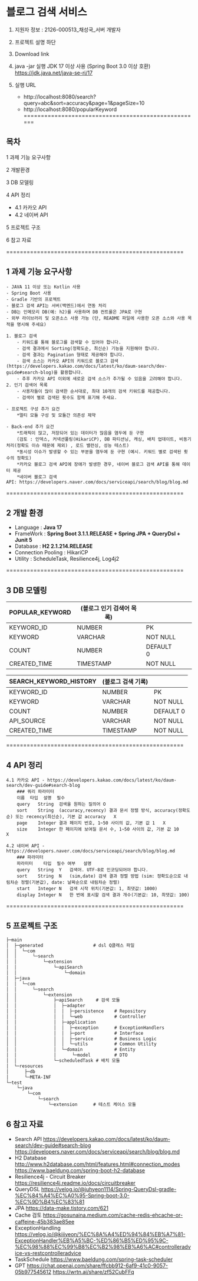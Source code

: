 # 블로그 검색 서비스

1) 지원자 정보 : 2126-000513_채성국_서버 개발자
2) 프로젝트 설명 하단
3) Download link 

4) java -jar 실행 JDK 17 이상 사용 (Spring Boot 3.0 이상 호환) https://jdk.java.net/java-se-ri/17
5) 실행 URL
	- http://localhost:8080/search?query=abc&sort=accuracy&page=1&pageSize=10
	- http://localhost:8080/popularKeyword
====================================================
## 목차
1 과제 기능 요구사항

2 개발환경

3 DB 모델링

4 API 정리
- 4.1 카카오 API
- 4.2 네이버 API

5 프로젝트 구조

6 참고 자료 

====================================================

## 1 과제 기능 요구사항

	- JAVA 11 이상 또는 Kotlin 사용
	- Spring Boot 사용
	- Gradle 기반의 프로젝트
	- 블로그 검색 API는 서버(백엔드)에서 연동 처리
	- DB는 인메모리 DB(예: h2)를 사용하며 DB 컨트롤은 JPA로 구현
	- 외부 라이브러리 및 오픈소스 사용 가능 (단, README 파일에 사용한 오픈 소스와 사용 목적을 명시해 주세요)
	
	1. 블로그 검색
		- 키워드를 통해 블로그를 검색할 수 있어야 합니다.
		- 검색 결과에서 Sorting(정확도순, 최신순) 기능을 지원해야 합니다.
		- 검색 결과는 Pagination 형태로 제공해야 합니다.
		- 검색 소스는 카카오 API의 키워드로 블로그 검색(https://developers.kakao.com/docs/latest/ko/daum-search/dev-guide#search-blog)을 활용합니다.
		- 추후 카카오 API 이외에 새로운 검색 소스가 추가될 수 있음을 고려해야 합니다.
	2. 인기 검색어 목록
		- 사용자들이 많이 검색한 순서대로, 최대 10개의 검색 키워드를 제공합니다.
		- 검색어 별로 검색된 횟수도 함께 표기해 주세요.
		
	- 프로젝트 구성 추가 요건
		*멀티 모듈 구성 및 모듈간 의존성 제약
	
	- Back-end 추가 요건
		*트래픽이 많고, 저장되어 있는 데이터가 많음을 염두에 둔 구현
		(검토 : 인덱스, 커넥션풀링(HikariCP), DB 파티션닝, 캐싱, 배치 업데이트, 비동기 처리(정확도 이슈 때문에 제외) , 로드 밸런싱, 성능 테스트)
		*동시성 이슈가 발생할 수 있는 부분을 염두에 둔 구현 (예시. 키워드 별로 검색된 횟수의 정확도)
		*카카오 블로그 검색 API에 장애가 발생한 경우, 네이버 블로그 검색 API를 통해 데이터 제공
		*네이버 블로그 검색 API: https://developers.naver.com/docs/serviceapi/search/blog/blog.md

====================================================

## 2 개발 환경 

- Language : **Java 17**
- FrameWork : **Spring Boot 3.1.1.RELEASE + Spring JPA + QueryDsl + Junit 5**
- Database : **H2 2.1.214.RELEASE** 
- Connection Pooling : HikariCP
- Utility : ScheduleTask, Resilience4j, Log4j2

====================================================

## 3 DB 모델링 

| POPULAR_KEYWORD | (블로그 인기 검색어 목록)  	  |			  |   |	  |  			
|-----------------|---------------------------|-----------|---|---|
| KEYWORD_ID      | NUMBER                    | PK        |   |   |
| KEYWORD         | VARCHAR                   | NOT NULL  |   |   |
| COUNT           | NUMBER                    | DEFAULT 0 |   |   |
| CREATED_TIME    | TIMESTAMP                 | NOT NULL  |   |   |


| SEARCH_KEYWORD_HISTORY | (블로그 검색 기록)	  |           |
|------------------------|--------------------|-----------|
| KEYWORD_ID             | NUMBER             | PK        |
| KEYWORD                | VARCHAR            | NOT NULL  |
| COUNT                  | NUMBER             | DEFAULT 0 |
| API_SOURCE             | VARCHAR            | NOT NULL  |
| CREATED_TIME           | TIMESTAMP          | NOT NULL  |
	
====================================================	
	
## 4 API 정리

	4.1 카카오 API - https://developers.kakao.com/docs/latest/ko/daum-search/dev-guide#search-blog
		### 쿼리 파라미터
		이름	타입	설명	필수
		query	String	검색을 원하는 질의어	O
		sort	String	(accuracy,recency) 결과 문서 정렬 방식, accuracy(정확도순) 또는 recency(최신순), 기본 값 accuracy	X
		page	Integer	결과 페이지 번호, 1~50 사이의 값, 기본 값 1	X
		size	Integer	한 페이지에 보여질 문서 수, 1~50 사이의 값, 기본 값 10	X
		
	4.2 네이버 API - https://developers.naver.com/docs/serviceapi/search/blog/blog.md
		### 파라미터
		파라미터	타입	필수 여부	설명
		query	String	Y	검색어. UTF-8로 인코딩되어야 합니다.
		sort	String	N	(sim,date) 검색 결과 정렬 방법 (sim: 정확도순으로 내림차순 정렬(기본값), date: 날짜순으로 내림차순 정렬)
		start	Integer	N	검색 시작 위치(기본값: 1, 최댓값: 1000)
		display	Integer	N	한 번에 표시할 검색 결과 개수(기본값: 10, 최댓값: 100)
	
====================================================
## 5 프로젝트 구조

```md
├─main
│  ├─generated					 # dsl Q클래스 파일
│  │  └─com
│  │      └─search
│  │          └─extension
│  │              └─apiSearch
│  │                  └─domain
│  ├─java
│  │  └─com
│  │      └─search
│  │          └─extension
│  │              ├─apiSearch     # 검색 모듈
│  │              │  ├─adapter
│  │              │  │  ├─persistence	 # Repository
│  │              │  │  └─web			 # Controller
│  │              │  ├─application
│  │              │  │  ├─exception		 # ExceptionHandlers	
│  │              │  │  ├─port			 # Interface
│  │              │  │  ├─service		 # Business Logic
│  │              │  │  └─utils			 # Common Utility
│  │              │  └─domain			 # Entity
│  │              │      └─model		 # DTO
│  │              └─scheduledTask # 배치 모듈
│  └─resources
│      ├─db
│      └─META-INF
└─test
    └─java
        └─com
            └─search
                └─extension		 # 테스트 케이스 모듈
```

## 6 참고 자료
- Search API
https://developers.kakao.com/docs/latest/ko/daum-search/dev-guide#search-blog
https://developers.naver.com/docs/serviceapi/search/blog/blog.md
- H2 Database
http://www.h2database.com/html/features.html#connection_modes
https://www.baeldung.com/spring-boot-h2-database	
- Resilience4j - Circuit Breaker
https://resilience4j.readme.io/docs/circuitbreaker
- QueryDSL
https://velog.io/@juhyeon1114/Spring-QueryDsl-gradle-%EC%84%A4%EC%A0%95-Spring-boot-3.0-%EC%9D%B4%EC%83%81
- JPA
https://data-make.tistory.com/621
- Cache 검토
https://gosunaina.medium.com/cache-redis-ehcache-or-caffeine-45b383ae85ee
- ExceptionHandling
https://velog.io/@kiiiyeon/%EC%8A%A4%ED%94%84%EB%A7%81-ExceptionHandler%EB%A5%BC-%ED%86%B5%ED%95%9C-%EC%98%88%EC%99%B8%EC%B2%98%EB%A6%AC#controlleradvice-vs-restcontrolleradvice
- TaskSchedule
https://www.baeldung.com/spring-task-scheduler
- GPT
https://chat.openai.com/share/ffcbb912-6af9-41c0-9057-05b977545612
https://wrtn.ai/share/zf52CubFFq